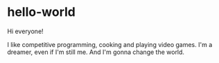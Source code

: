 # hello-world

Hi everyone!

I like competitive programming, cooking and playing video games. I'm a dreamer, even if I'm still me. And I'm gonna change the world.
